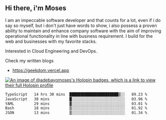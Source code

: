 ## Hi there, i'm Moses

I am an impeccable software developer and that counts for a lot, even if i do say so myself, but i don't just have words to show, i also possess a proven ability to maintain and enhance company software with the aim of improving operational functionality in line with business requirement. I build for the web and businesses with my favorite stacks.

Interested in Cloud Engineering and DevOps.

Check my written blogs
- https://geekdom.vercel.app

[![An image of @adebayomoses's Holopin badges, which is a link to view their full Holopin profile](https://holopin.me/adebayomoses)](https://holopin.io/@adebayomoses)

<!--START_SECTION:waka-->

```txt
TypeScript   14 hrs 30 mins  ██████████████████████▒░░   89.23 %
JavaScript   38 mins         █░░░░░░░░░░░░░░░░░░░░░░░░   03.96 %
YAML         29 mins         ▓░░░░░░░░░░░░░░░░░░░░░░░░   03.01 %
Bash         18 mins         ▒░░░░░░░░░░░░░░░░░░░░░░░░   01.92 %
JSON         13 mins         ▒░░░░░░░░░░░░░░░░░░░░░░░░   01.34 %
```

<!--END_SECTION:waka-->

